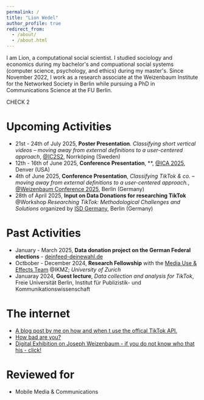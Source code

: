 ```yaml
---
permalink: /
title: "Lion Wedel"
author_profile: true
redirect_from: 
  - /about/
  - /about.html
---
```


I am Lion, a computational social scientist. I studied sociology and economics during my bachelor's and compuational social systems (computer science, psychology, and ethics) during my master's. Since November 2022, I work as a research associate at the Weizenbaum Institute for the Networked Society in Berlin while pursuing a PhD in Communications Science at the FU Berlin. 

CHECK 2

Upcoming Activities
=====
* 21st - 24th of July 2025, **Poster Presentation**. *Classifying short vertical videos – moving away from external definitions to a user-centered approach*, [@IC2S2](https://www.ic2s2-2025.org/program/), Norrköping (Sweden)
* 12th - 16th of June 2025, **Conference Presentation**, **, [@ICA 2025](https://www.icahdq.org/mpage/ICA25), Denver (USA)
* 4th of June 2025, **Conference Presentation**, *Classifying TikTok & co. – moving away from external definitions to a user-centered approach.*, [@Weizenbaum Conference 2025](https://www.weizenbaum-conference.de/), Berlin (Germany)
* 28th of April 2025, **Input on Data Donations for researching TikTok** @Workshop *Researching TikTok: Methodological Challenges and Solutions* organized by [ISD Germany](www.isdgermany.org), Berlin (Germany)


Past Activities
======
* January - March 2025, **Data donation project on the German Federal elections** - [deinfeed-deinewahl.de](https://dein-feed-deine-wahl.de/)
* Octbober - December 2024, **Research Fellowship** with the [Media Use & Effects Team](https://www.ikmz.uzh.ch/en/research/divisions/media-use-and-effects.html) @IKMZ; *University of Zurich*
* Januaray 2024, **Guest lecture**, *Data collection and analysis for TikTok*, Freie Universität Berlin, Institut für Publizistik- und Kommunikationswissenschaft


The internet
======
* [A blog post by me on how and when t use the offical TikTok API.](https://methodslab.weizenbaum-institut.de/2024/11/12/tutorial-when-and-how-to-use-the-official-tiktok-api/#more-3179)
* [How bad are you?](https://darkfactor.org/)
* [Digital Exhibition on Joseph Weizenbaum - if you do not know who that his - click!](https://jw.weizenbaum-institut.de/)


Reviewed for
====
* Mobile Media & Communications
